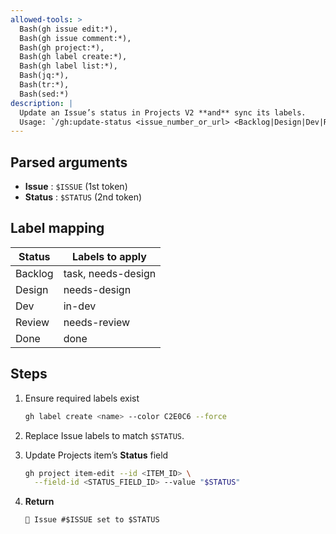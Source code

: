 ```yaml
---
allowed-tools: >
  Bash(gh issue edit:*),
  Bash(gh issue comment:*),
  Bash(gh project:*),
  Bash(gh label create:*),
  Bash(gh label list:*),
  Bash(jq:*),
  Bash(tr:*),
  Bash(sed:*)
description: |
  Update an Issue’s status in Projects V2 **and** sync its labels.
  Usage: `/gh:update-status <issue_number_or_url> <Backlog|Design|Dev|Review|Done>`
---
```


## Parsed arguments
- **Issue**  : `$ISSUE`   (1st token)
- **Status** : `$STATUS`  (2nd token)

## Label mapping
| Status   | Labels to apply |
| -------- | --------------- |
| Backlog  | task, needs-design |
| Design   | needs-design |
| Dev      | in-dev |
| Review   | needs-review |
| Done     | done |

## Steps
1. Ensure required labels exist  
   ```bash
   gh label create <name> --color C2E0C6 --force
   ```

2. Replace Issue labels to match `$STATUS`.

3. Update Projects item’s **Status** field  
   ```bash
   gh project item-edit --id <ITEM_ID> \
     --field-id <STATUS_FIELD_ID> --value "$STATUS"
   ```

4. **Return**  
   ```
   🔄 Issue #$ISSUE set to $STATUS
   ```
